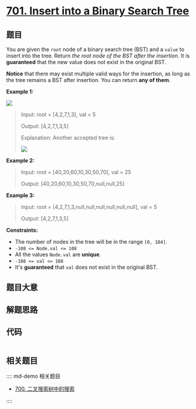 # [701. Insert into a Binary Search Tree](https://leetcode.com/problems/insert-into-a-binary-search-tree)

## 题目

You are given the `root` node of a binary search tree (BST) and a `value` to
insert into the tree. Return _the root node of the BST after the insertion_.
It is **guaranteed** that the new value does not exist in the original BST.

**Notice**  that there may exist multiple valid ways for the insertion, as
long as the tree remains a BST after insertion. You can return **any of
them**.



**Example 1:**

![](https://assets.leetcode.com/uploads/2020/10/05/insertbst.jpg)

> Input: root = [4,2,7,1,3], val = 5
> 
> Output: [4,2,7,1,3,5]
> 
> Explanation: Another accepted tree is:
> 
> ![](https://assets.leetcode.com/uploads/2020/10/05/bst.jpg)

**Example 2:**

> Input: root = [40,20,60,10,30,50,70], val = 25
> 
> Output: [40,20,60,10,30,50,70,null,null,25]

**Example 3:**

> Input: root = [4,2,7,1,3,null,null,null,null,null,null], val = 5
> 
> Output: [4,2,7,1,3,5]

**Constraints:**

  * The number of nodes in the tree will be in the range `[0, 104]`.
  * `-108 <= Node.val <= 108`
  * All the values `Node.val` are **unique**.
  * `-108 <= val <= 108`
  * It's **guaranteed** that `val` does not exist in the original BST.


## 题目大意

## 解题思路

## 代码

```javascript

```

## 相关题目

:::: md-demo 相关题目
- [700. 二叉搜索树中的搜索](./0700.md)

::::
